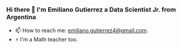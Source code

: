 ### Hi there 👋 I'm Emiliano Gutierrez a Data Scientist Jr. from Argentina

- 📫 How to reach me: emiliano.gutierrez4@gmail.com. 
- ⚡ I'm a Math teacher too.

<!--
**emilianog4/emilianog4** is a ✨ _special_ ✨ repository because its `README.md` (this file) appears on your GitHub profile.

Here are some ideas to get you started:

- 🔭 I’m currently working on ...
- 🌱 I’m currently learning ...
- 👯 I’m looking to collaborate on ...
- 🤔 I’m looking for help with ...
- 💬 Ask me about ...
- 📫 How to reach me: ...
- 😄 Pronouns: ...
- ⚡ Fun fact: ...
-->
